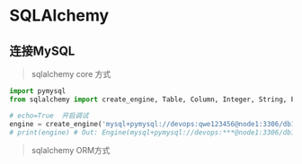 # SQLAlchemy

> 

## 连接MySQL

> sqlalchemy core 方式

```python
import pymysql
from sqlalchemy import create_engine, Table, Column, Integer, String, ForeignKey, MetaData

# echo=True  开启调试
engine = create_engine('mysql+pymysql://devops:qwe123456@node1:3306/db1', echo=True)
# print(engine) # Out: Engine(mysql+pymysql://devops:***@node1:3306/db1)
```

> sqlalchemy ORM方式

```

```

